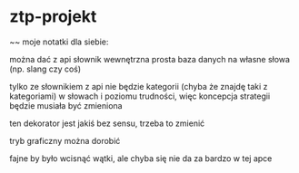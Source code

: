 # ztp-projekt

~~ moje notatki dla siebie:

można dać z api słownik
wewnętrzna prosta baza danych na własne słowa (np. slang czy coś)

tylko ze słownikiem z api nie będzie kategorii (chyba że znajdę taki z kategoriami) w słowach i poziomu trudności, więc koncepcja strategii będzie musiała być zmieniona

ten dekorator jest jakiś bez sensu, trzeba to zmienić

tryb graficzny można dorobić

fajne by było wcisnąć wątki, ale chyba się nie da za bardzo w tej apce
